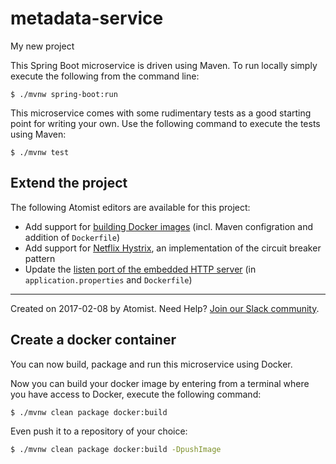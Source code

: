 # metadata-service

My new project


This Spring Boot microservice is driven using Maven. To run locally
simply execute the following from the command line:

```
$ ./mvnw spring-boot:run
```


This microservice comes with some rudimentary tests as a good starting
point for writing your own. Use the following command to execute the
tests using Maven:

```
$ ./mvnw test
```

Extend the project
--------------------

The following Atomist editors are available for this project:

*   Add support for [building Docker images][docker] (incl. Maven
    configration and addition of `Dockerfile`)
*   Add support for [Netflix Hystrix][hystrix], an implementation of
    the circuit breaker pattern
*   Update the [listen port of the embedded HTTP server][port] (in
    `application.properties` and `Dockerfile`)

[docker]: https://api.atomist.com/v1/projects/editors/2006fbe0-fcbb-4b52-a282-1ac99e296ed1
[hystrix]: https://api.atomist.com/v1/projects/editors/97357b3d-9269-417f-bc05-133e8c5ac2c9
[port]: https://api.atomist.com/v1/projects/editors/9090c8de-be9f-4a99-96b1-ed8890a9f879

---
Created on 2017-02-08 by Atomist.
Need Help? <a href="https://join.atomist.com/">Join our Slack community</a>.

## Create a docker container

You can now build, package and run this microservice using Docker.

Now you can build your docker image by entering from a terminal where
you have access to Docker, execute the following command:

```sh
$ ./mvnw clean package docker:build
```

Even push it to a repository of your choice:

```sh
$ ./mvnw clean package docker:build -DpushImage
```
